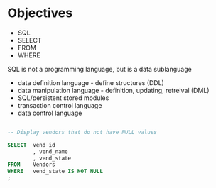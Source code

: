 # Objectives
* SQL
* SELECT
* FROM
* WHERE

SQL is not a programming language, but is a data sublanguage
* data definition language - define structures (DDL)
* data manipulation language - definition, updating, retreival (DML)
* SQL/persistent stored modules
* transaction control language
* data control language

```SQL

-- Display vendors that do not have NULL values

SELECT	vend_id	
		, vend_name
		, vend_state
FROM	Vendors
WHERE	vend_state IS NOT NULL
;
```
